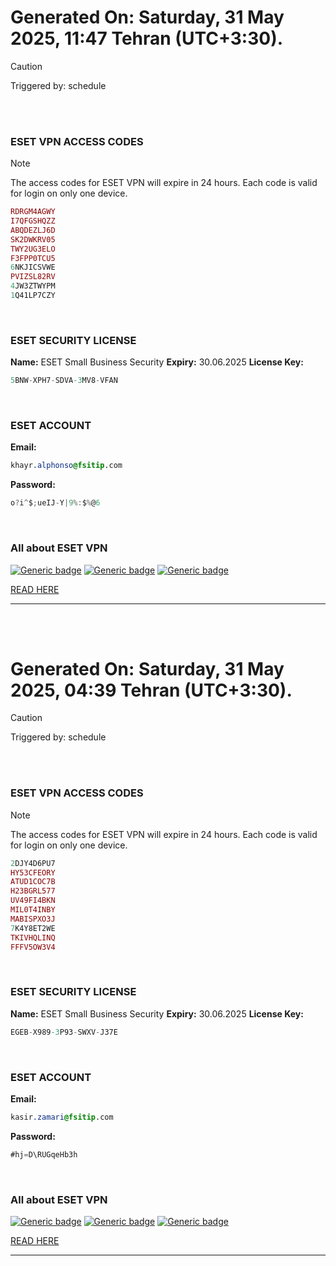 # Generated On: Saturday, 31 May 2025, 11:47 Tehran (UTC+3:30).

> [!CAUTION]
> Triggered by: schedule

<br><br>

### ESET VPN ACCESS CODES

> [!NOTE]
> The access codes for ESET VPN will expire in 24 hours.
> Each code is valid for login on only one device.

```ruby
RDRGM4AGWY
I7QFGSHQZZ
ABQDEZLJ6D
SK2DWKRV05
TWY2UG3ELO
F3FPP0TCU5
6NKJICSVWE
PVIZSL82RV
4JW3ZTWYPM
1Q41LP7CZY
```

<br>

### ESET SECURITY LICENSE

**Name:** ESET Small Business Security
**Expiry:** 30.06.2025
**License Key:**

```POV-Ray SDL
5BNW-XPH7-SDVA-3MV8-VFAN
```

<br>

### ESET ACCOUNT

**Email:**

```CSS
khayr.alphonso@fsitip.com
```

**Password:**

```POV-Ray SDL
o?i^$;ueIJ-Y|9%:$%@6
```

<br>

### All about ESET VPN


[![Generic badge](https://img.shields.io/badge/Download-Android-green.svg)](https://play.google.com/store/apps/details?id=com.eset.vpn)
[![Generic badge](https://img.shields.io/badge/Download-ios-white.svg)](https://apps.apple.com/us/app/eset-home/id1533672833)
[![Generic badge](https://img.shields.io/badge/Download-windows-blue.svg)](https://download.eset.com/com/eset/apps/home/vpn/windows/latest/eset_vpn_installer.exe)
  

[READ HERE](https://t.me/F_NiREvil/2113)

---

<br><br>

# Generated On: Saturday, 31 May 2025, 04:39 Tehran (UTC+3:30).

> [!CAUTION]
> Triggered by: schedule

<br><br>

### ESET VPN ACCESS CODES

> [!NOTE]
> The access codes for ESET VPN will expire in 24 hours.
> Each code is valid for login on only one device.

```ruby
2DJY4D6PU7
HY53CFEORY
ATUD1COC7B
H23BGRL577
UV49FI4BKN
MIL0T4INBY
MABISPXO3J
7K4Y8ET2WE
TKIVHQLINQ
FFFV5OW3V4
```

<br>

### ESET SECURITY LICENSE

**Name:** ESET Small Business Security
**Expiry:** 30.06.2025
**License Key:**

```POV-Ray SDL
EGEB-X989-3P93-SWXV-J37E
```

<br>

### ESET ACCOUNT

**Email:**

```CSS
kasir.zamari@fsitip.com
```

**Password:**

```POV-Ray SDL
#hj=D\RUGqeHb3h
```

<br>

### All about ESET VPN


[![Generic badge](https://img.shields.io/badge/Download-Android-green.svg)](https://play.google.com/store/apps/details?id=com.eset.vpn)
[![Generic badge](https://img.shields.io/badge/Download-ios-white.svg)](https://apps.apple.com/us/app/eset-home/id1533672833)
[![Generic badge](https://img.shields.io/badge/Download-windows-blue.svg)](https://download.eset.com/com/eset/apps/home/vpn/windows/latest/eset_vpn_installer.exe)
  

[READ HERE](https://t.me/F_NiREvil/2113)

---

<br><br>

